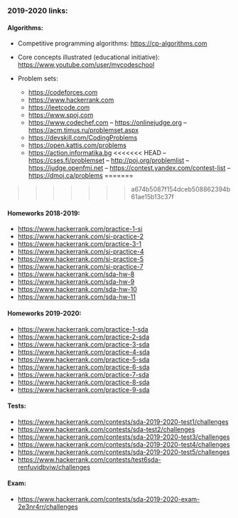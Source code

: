 ### 2019-2020 links:<br>

#### Algorithms:
- Competitive programming algorithms: https://cp-algorithms.com
- Core concepts illustrated (educational initiative): https://www.youtube.com/user/mycodeschool

- Problem sets:
  - https://codeforces.com
  - https://www.hackerrank.com
  - https://leetcode.com
  - https://www.spoj.com
  - https://www.codechef.com
  – https://onlinejudge.org
  – https://acm.timus.ru/problemset.aspx
  - https://devskill.com/CodingProblems
  - https://open.kattis.com/problems
  - https://action.informatika.bg
<<<<<<< HEAD
  – https://cses.fi/problemset
  – http://poj.org/problemlist
  – https://judge.openfmi.net
  – https://contest.yandex.com/contest-list
  – https://dmoj.ca/problems
=======
>>>>>>> a674b5087f154dceb508862394b61ae15b13c37f

#### Homeworks 2018-2019:
- https://www.hackerrank.com/practice-1-si
- https://www.hackerrank.com/si-practice-2
- https://www.hackerrank.com/practice-3-1
- https://www.hackerrank.com/si-practice-4
- https://www.hackerrank.com/si-practice-5
- https://www.hackerrank.com/si-practice-7 
- https://www.hackerrank.com/sda-hw-8 
- https://www.hackerrank.com/sda-hw-9 
- https://www.hackerrank.com/sda-hw-10 
- https://www.hackerrank.com/sda-hw-11 

#### Homeworks 2019-2020:
- https://www.hackerrank.com/practice-1-sda
- https://www.hackerrank.com/practice-2-sda
- https://www.hackerrank.com/practice-3-sda
- https://www.hackerrank.com/practice-4-sda
- https://www.hackerrank.com/practice-5-sda
- https://www.hackerrank.com/practice-6-sda
- https://www.hackerrank.com/practice-7-sda
- https://www.hackerrank.com/practice-8-sda
- https://www.hackerrank.com/practice-9-sda

#### Tests:
- https://www.hackerrank.com/contests/sda-2019-2020-test1/challenges
- https://www.hackerrank.com/contests/sda-test2/challenges
- https://www.hackerrank.com/contests/sda-2019-2020-test3/challenges
- https://www.hackerrank.com/contests/sda-2019-2020-test4/challenges
- https://www.hackerrank.com/contests/sda-2019-2020-test5/challenges 
- https://www.hackerrank.com/contests/test6sda-renfuvidbviw/challenges

#### Exam:
- https://www.hackerrank.com/contests/sda-2019-2020-exam-2e3nr4rr/challenges
